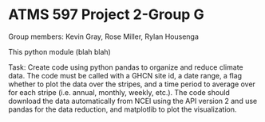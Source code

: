 # ATMS 597 Project 2-Group G

Group members: Kevin Gray, Rose Miller, Rylan Housenga

This python module (blah blah)

Task: Create code using python pandas to organize and reduce climate data. 
The code must be called with a GHCN site id, a date range, a flag whether to plot the data over the stripes, and a time period to average over for each stripe (i.e. annual, monthly, weekly, etc.). The code should download the data automatically from NCEI using the API version 2 and use pandas for the data reduction, and matplotlib to plot the visualization. 
